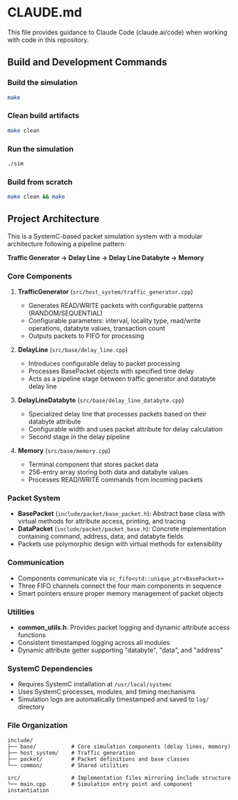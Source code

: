 # CLAUDE.md

This file provides guidance to Claude Code (claude.ai/code) when working with code in this repository.

## Build and Development Commands

### Build the simulation
```bash
make
```

### Clean build artifacts
```bash
make clean
```

### Run the simulation
```bash
./sim
```

### Build from scratch
```bash
make clean && make
```

## Project Architecture

This is a SystemC-based packet simulation system with a modular architecture following a pipeline pattern:

**Traffic Generator → Delay Line → Delay Line Databyte → Memory**

### Core Components

1. **TrafficGenerator** (`src/host_system/traffic_generator.cpp`)
   - Generates READ/WRITE packets with configurable patterns (RANDOM/SEQUENTIAL)
   - Configurable parameters: interval, locality type, read/write operations, databyte values, transaction count
   - Outputs packets to FIFO for processing

2. **DelayLine** (`src/base/delay_line.cpp`)
   - Introduces configurable delay to packet processing
   - Processes BasePacket objects with specified time delay
   - Acts as a pipeline stage between traffic generator and databyte delay line

3. **DelayLineDatabyte** (`src/base/delay_line_databyte.cpp`)
   - Specialized delay line that processes packets based on their databyte attribute
   - Configurable width and uses packet attribute for delay calculation
   - Second stage in the delay pipeline

4. **Memory** (`src/base/memory.cpp`)
   - Terminal component that stores packet data
   - 256-entry array storing both data and databyte values
   - Processes READ/WRITE commands from incoming packets

### Packet System

- **BasePacket** (`include/packet/base_packet.h`): Abstract base class with virtual methods for attribute access, printing, and tracing
- **DataPacket** (`include/packet/packet_base.h`): Concrete implementation containing command, address, data, and databyte fields
- Packets use polymorphic design with virtual methods for extensibility

### Communication

- Components communicate via `sc_fifo<std::unique_ptr<BasePacket>>` 
- Three FIFO channels connect the four main components in sequence
- Smart pointers ensure proper memory management of packet objects

### Utilities

- **common_utils.h**: Provides packet logging and dynamic attribute access functions
- Consistent timestamped logging across all modules
- Dynamic attribute getter supporting "databyte", "data", and "address"

### SystemC Dependencies

- Requires SystemC installation at `/usr/local/systemc`
- Uses SystemC processes, modules, and timing mechanisms
- Simulation logs are automatically timestamped and saved to `log/` directory

### File Organization

```
include/
├── base/           # Core simulation components (delay lines, memory)
├── host_system/    # Traffic generation
├── packet/         # Packet definitions and base classes
└── common/         # Shared utilities

src/                # Implementation files mirroring include structure
└── main.cpp        # Simulation entry point and component instantiation
```